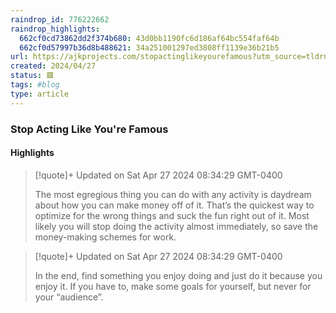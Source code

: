 ```yaml
---
raindrop_id: 776222662
raindrop_highlights:
  662cf0cd73862dd2f374b680: 43d0bb1190fc6d186af64bc554faf64b
  662cf0d57997b36d8b488621: 34a251001297ed3808ff1139e36b21b5
url: https://ajkprojects.com/stopactinglikeyourefamous?utm_source=tldrnewsletter
created: 2024/04/27
status: 🟥
tags: #blog
type: article
---
```



### Stop Acting Like You&#39;re Famous



#### Highlights

> [!quote]+ Updated on Sat Apr 27 2024 08:34:29 GMT-0400
>
> The most egregious thing you can do with any activity is daydream about how you can make money off of it. That’s the quickest way to optimize for the wrong things and suck the fun right out of it. Most likely you will stop doing the activity almost immediately, so save the money-making schemes for work.

> [!quote]+ Updated on Sat Apr 27 2024 08:34:29 GMT-0400
>
> In the end, find something you enjoy doing and just do it because you enjoy it. If you have to, make some goals for yourself, but never for your “audience”.
